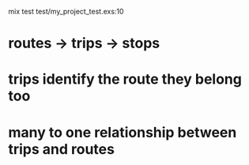 

mix test test/my_project_test.exs:10

# routes -> trips -> stops
# trips identify the route they belong too
# many to one relationship between trips and routes